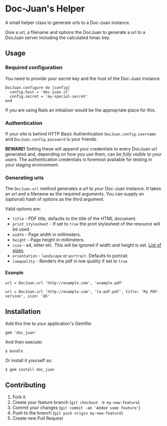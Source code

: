 # Doc-Juan's Helper

A small helper class to generate urls to a Doc-Juan instance.

Give a url, a filename and options the DocJuan to generate a url to a DocJuan server including the calculated hmac key.

## Usage

### Required configuration

You need to provide your secret key and the host of the Doc-Juan instance.

    DocJuan.configure do |config|
      config.host = 'doc-juan.it'
      config.secret = 'my-special-secret'
    end

If you are using Rails an initializer would be the appropriate place for this.

### Authentication

If your site is behind HTTP Basic Authentication `DocJuan.config.username` and `DocJuan.config.password` is your friends.

**BEWARE!** Setting these will append your credentials to every DocJuan url generated and, depending on how you use them, can be _fully visible to your users_. The authentication credentials is foremost available for testing in your staging environment.

### Generating urls

The `DocJuan.url` method generates a url to your Doc-Juan instance. It takes an url and a filename as the required arguments. You can supply an (optional) hash of options as the third argument.

Valid options are:

* `title` - PDF title, defaults to the title of the HTML document.
* `print_stylesheet` - If set to `true` the print stylesheet of the resource will be used.
* `width` - Page width in millimeters.
* `height` - Page height in millimeters.
* `size` - a4, letter etc. This will be ignored if width and height is set. [List of sizes](http://stackoverflow.com/questions/6394905/wkhtmltopdf-what-paper-sizes-are-valid).
* `orientation` - `landscape` or `portrait`. Defaults to portrait.
* `lowquality` - Renders the pdf in low quality if set to `true`

#### Example

    url = DocJuan.url 'http://example.com', 'example.pdf'
    
    url = DocJuan.url 'http://example.com', 'le-pdf.pdf', title: 'My PDF-version', size: 'A5'


## Installation

Add this line to your application's Gemfile:

    gem 'doc_juan'

And then execute:

    $ bundle

Or install it yourself as:

    $ gem install doc_juan


## Contributing

1. Fork it
2. Create your feature branch (`git checkout -b my-new-feature`)
3. Commit your changes (`git commit -am 'Added some feature'`)
4. Push to the branch (`git push origin my-new-feature`)
5. Create new Pull Request
